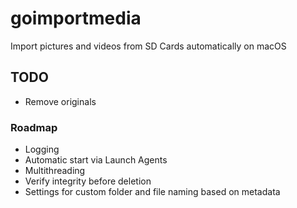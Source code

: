 # goimportmedia
Import pictures and videos from SD Cards automatically on macOS

## TODO
* Remove originals

### Roadmap
* Logging
* Automatic start via Launch Agents
* Multithreading
* Verify integrity before deletion
* Settings for custom folder and file naming based on metadata